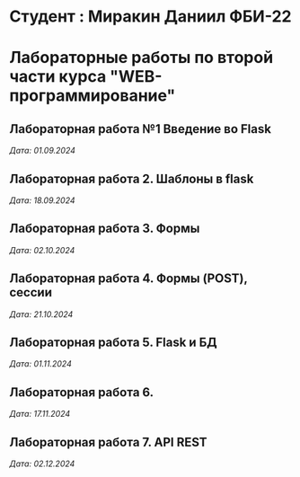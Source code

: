 # Студент : Миракин Даниил ФБИ-22

# Лабораторные работы по второй части курса "WEB-программирование"

## Лабораторная работа №1 Введение во Flask

*Дата: 01.09.2024*

## Лабораторная работа 2. Шаблоны в flask
*Дата: 18.09.2024*

## Лабораторная работа 3. Формы
*Дата: 02.10.2024*

## Лабораторная работа 4. Формы (POST), сессии
*Дата: 21.10.2024*

## Лабораторная работа 5. Flask и БД
*Дата: 01.11.2024*


## Лабораторная работа 6. 
*Дата: 17.11.2024*


## Лабораторная работа 7. API REST
*Дата: 02.12.2024*